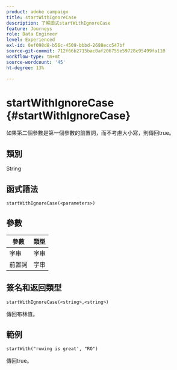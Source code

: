 ```yaml
---
product: adobe campaign
title: startWithIgnoreCase
description: 了解函式startWithIgnoreCase
feature: Journeys
role: Data Engineer
level: Experienced
exl-id: 0ef098d8-b56c-4509-bbbd-2688ecc547bf
source-git-commit: 712f66b2715bac0af206755e59728c95499fa110
workflow-type: tm+mt
source-wordcount: '45'
ht-degree: 13%

---
```


# startWithIgnoreCase {#startWithIgnoreCase}

如果第二個參數是第一個參數的前置詞，而不考慮大小寫，則傳回true。

## 類別

String

## 函式語法

`startWithIgnoreCase(<parameters>)`

## 參數

| 參數 | 類型 |
|-------------|--------|
| 字串 | 字串 |
| 前置詞 | 字串 |

## 簽名和返回類型

`startWithIgnoreCase(<string>,<string>)`

傳回布林值。

## 範例

`startWith("rowing is great', "RO")`

傳回true。
